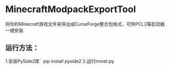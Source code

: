 # MinecraftModpackExportTool
将你的Minecraft游戏文件夹导出成CurseForge整合包格式，可供PCL2等启动器一键安装
## 运行方法：
1.安装PySide2库
` pip install pyside2
2.运行mmet.py
